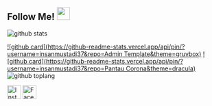 ## Follow Me! <img src="https://raw.githubusercontent.com/iampavangandhi/iampavangandhi/master/gifs/Hi.gif" width="30px"></h2>

![github stats](https://github-readme-stats.vercel.app/api?username=insanmustadi37&show_icons=true&theme=radical)

[![github card](https://github-readme-stats.vercel.app/api/pin/?username=insanmustadi37&repo=Admin Template&theme=gruvbox)](https://github.com/insanmustadi37/admin-template)
[![github card](https://github-readme-stats.vercel.app/api/pin/?username=insanmustadi37&repo=Pantau Corona&theme=dracula)](https://github.com/insanmustadi37/pantau-corona)
![github toplang](https://github-readme-stats.vercel.app/api/top-langs/?username=insanmustadi37&layout=compact&theme=nightowl)



<a href="https://www.instagram.com/insan.m.s" target="_blank"><img src="https://img.shields.io/badge/Instagram-%23E4405F.svg?&style=flat-square&logo=instagram&logoColor=white" height="32px" alt="Instagram"></a>
<a href="https://www.facebook.com/insan.m.s" target="_blank"><img src="https://img.shields.io/badge/Facebook-%23E4405F.svg?&style=flat-square&logo=instagram&logoColor=white" height="32px" alt="Facebook"></a>
